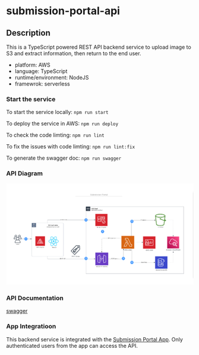 # submission-portal-api

## Description

This is a TypeScript powered REST API backend service to upload image to S3 and extract information, then return to the end user.

- platform: AWS
- language: TypeScript
- runtime/environment: NodeJS
- framewrok: serverless

### Start the service

To start the service locally:
`npm run start`

To deploy the service in AWS:
`npm run deploy`

To check the code limting:
`npm run lint`

To fix the issues with code limting:
`npm run lint:fix`

To generate the swagger doc:
`npm run swagger`

### API Diagram

<img src="/src/resources/api-diagram.png" alt="API Diagram"/>

### API Documentation

[swagger](https://mdrijwan.github.io/submission-portal-api/)

### App Integratioon

This backend service is integrated with the [Submission Portal App](https://github.com/mdrijwan/submission-portal-web). Only authenticated users from the app can access the API.
